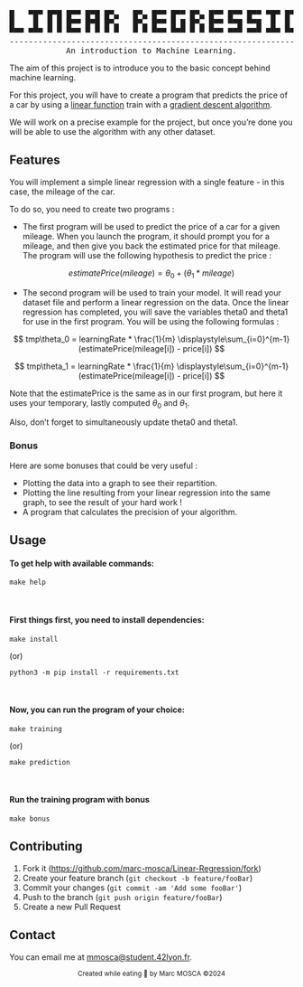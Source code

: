 <div align="center">
<pre>
█   ▀█▀ █▀█ █▀▀ █▀█ █▀▄   █▀▄ █▀▀ █▀▀ █▀▄ █▀▀ █▀▀ █▀▀ ▀█▀ █▀█ █▀█
█    █  █ █ █▀▀ █▀█ █▀▄   █▀▄ █▀▀ █ █ █▀▄ █▀▀ ▀▀█ ▀▀█  █  █ █ █ █
▀▀▀ ▀▀▀ ▀ ▀ ▀▀▀ ▀ ▀ ▀ ▀   ▀ ▀ ▀▀▀ ▀▀▀ ▀ ▀ ▀▀▀ ▀▀▀ ▀▀▀ ▀▀▀ ▀▀▀ ▀ ▀
-----------------------------------------------------------------
An introduction to Machine Learning.
</pre>
</div>

The aim of this project is to introduce you to the basic concept behind machine learning.

For this project, you will have to create a program that predicts the price of a car by using a [linear function](https://en.wikipedia.org/wiki/Linear_function) train with a [gradient descent algorithm](https://en.wikipedia.org/wiki/Gradient_descent).

We will work on a precise example for the project, but once you’re done you will be able to use the algorithm with any other dataset.

## Features

You will implement a simple linear regression with a single feature - in this case, the mileage of the car.

To do so, you need to create two programs :

- The first program will be used to predict the price of a car for a given mileage. When you launch the program, it should prompt you for a mileage, and then give you back the estimated price for that mileage. The program will use the following hypothesis to predict the price :

$$
estimatePrice(mileage) = \theta_0 + (\theta_1 * mileage)
$$

- The second program will be used to train your model. It will read your dataset file and perform a linear regression on the data. Once the linear regression has completed, you will save the variables theta0 and theta1 for use in the first program. You will be using the following formulas :

$$
tmp\theta_0 = learningRate * \frac{1}{m} \displaystyle\sum_{i=0}^{m-1} (estimatePrice(mileage[i]) - price[i])
$$

$$
tmp\theta_1 = learningRate * \frac{1}{m} \displaystyle\sum_{i=0}^{m-1} (estimatePrice(mileage[i]) - price[i])
$$

Note that the estimatePrice is the same as in our first program, but here it uses your temporary, lastly computed $\theta_0$ and $\theta_1$.

Also, don’t forget to simultaneously update theta0 and theta1.

### Bonus

Here are some bonuses that could be very useful :

- Plotting the data into a graph to see their repartition.
- Plotting the line resulting from your linear regression into the same graph, to see
the result of your hard work !
- A program that calculates the precision of your algorithm.

## Usage

#### To get help with available commands:

```shell
make help
```

&nbsp;

#### First things first, you need to install dependencies:

```shell
make install
```

(or)

```shell
python3 -m pip install -r requirements.txt
```

&nbsp;

#### Now, you can run the program of your choice:

```shell
make training
```

(or)

```shell
make prediction
```

&nbsp;

#### Run the training program with bonus

```shell
make bonus
```

## Contributing

1. Fork it (<https://github.com/marc-mosca/Linear-Regression/fork>)
2. Create your feature branch (`git checkout -b feature/fooBar`)
3. Commit your changes (`git commit -am 'Add some fooBar'`)
4. Push to the branch (`git push origin feature/fooBar`)
5. Create a new Pull Request

## Contact

You can email me at mmosca@student.42lyon.fr.

<p align=center> <sub> Created while eating 🍿 by Marc MOSCA ©2024</sub></p>
